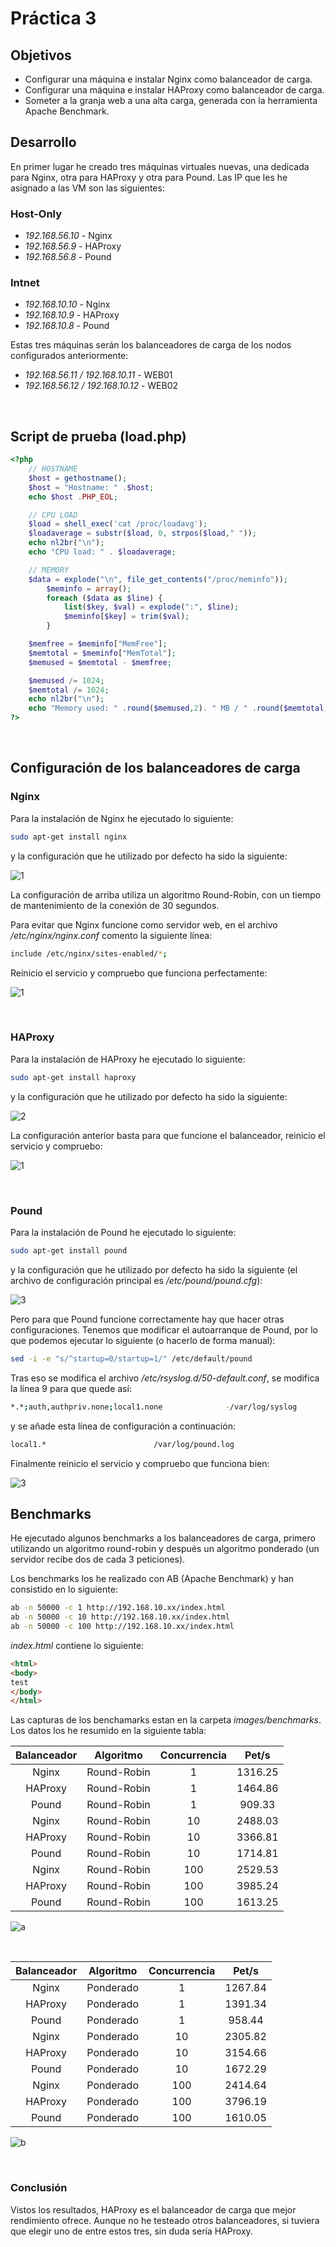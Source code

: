 # Práctica 3

## Objetivos

- Configurar una máquina e instalar Nginx como balanceador de carga.
- Configurar una máquina e instalar HAProxy como balanceador de carga.
- Someter a la granja web a una alta carga, generada con la herramienta Apache
Benchmark.

## Desarrollo
En primer lugar he creado tres máquinas virtuales nuevas, una dedicada para Nginx, otra para HAProxy y otra para Pound. Las IP que les he asignado a las VM son las siguientes:

### Host-Only

- *192.168.56.10* - Nginx
- *192.168.56.9* - HAProxy
- *192.168.56.8* - Pound

### Intnet

- *192.168.10.10* - Nginx
- *192.168.10.9* - HAProxy
- *192.168.10.8* - Pound

Estas tres máquinas serán los balanceadores de carga de los nodos configurados anteriormente:

- *192.168.56.11 / 192.168.10.11* - WEB01
- *192.168.56.12 / 192.168.10.12* - WEB02

<br>

## Script de prueba (load.php)

```php
<?php
	// HOSTNAME
	$host = gethostname();
	$host = "Hostname: " .$host;
	echo $host .PHP_EOL;

	// CPU LOAD
	$load = shell_exec('cat /proc/loadavg');
	$loadaverage = substr($load, 0, strpos($load," "));
	echo nl2br("\n");
	echo "CPU load: " . $loadaverage;

	// MEMORY
	$data = explode("\n", file_get_contents("/proc/meminfo"));
    	$meminfo = array();
    	foreach ($data as $line) {
        	list($key, $val) = explode(":", $line);
        	$meminfo[$key] = trim($val);
    	}

	$memfree = $meminfo["MemFree"];
	$memtotal = $meminfo["MemTotal"];
	$memused = $memtotal - $memfree;

	$memused /= 1024;
	$memtotal /= 1024;
	echo nl2br("\n");
	echo "Memory used: " .round($memused,2). " MB / " .round($memtotal, 2). " MB";
?>
```

<br>

## Configuración de los balanceadores de carga

### Nginx

Para la instalación de Nginx he ejecutado lo siguiente:

```bash
sudo apt-get install nginx
```

y la configuración que he utilizado por defecto ha sido la siguiente:

![1](https://github.com/harvestcore/SWAP/blob/master/practicas/p3/images/nginx_config.PNG)

La configuración de arriba utiliza un algoritmo Round-Robin, con un tiempo de mantenimiento de la conexión de 30 segundos.

Para evitar que Nginx funcione como servidor web, en el archivo */etc/nginx/nginx.conf* comento la siguiente línea:

```bash
include /etc/nginx/sites-enabled/*;
```

Reinicio el servicio y compruebo que funciona perfectamente:

![1](https://github.com/harvestcore/SWAP/blob/master/practicas/p3/images/nginx_working.PNG)

<br>

### HAProxy

Para la instalación de HAProxy he ejecutado lo siguiente:

```bash
sudo apt-get install haproxy
```

y la configuración que he utilizado por defecto ha sido la siguiente:

![2](https://github.com/harvestcore/SWAP/blob/master/practicas/p3/images/haproxy_config.PNG)

La configuración anterior basta para que funcione el balanceador, reinicio el servicio y compruebo:

![1](https://github.com/harvestcore/SWAP/blob/master/practicas/p3/images/haproxy_working.PNG)

<br>

### Pound

Para la instalación de Pound he ejecutado lo siguiente:

```bash
sudo apt-get install pound
```

y la configuración que he utilizado por defecto ha sido la siguiente (el archivo de configuración principal es */etc/pound/pound.cfg*):

![3](https://github.com/harvestcore/SWAP/blob/master/practicas/p3/images/pound_config.PNG)

Pero para que Pound funcione correctamente hay que hacer otras configuraciones. Tenemos que modificar el autoarranque de Pound, por lo que podemos ejecutar lo siguiente (o hacerlo de forma manual):

```bash
sed -i -e "s/^startup=0/startup=1/" /etc/default/pound
```

Tras eso se modifica el archivo */etc/rsyslog.d/50-default.conf*, se modifica la línea 9 para que quede así:

```bash
*.*;auth,authpriv.none;local1.none              -/var/log/syslog
```

y se añade esta línea de configuración a continuación:

```bash
local1.*                        /var/log/pound.log
```

Finalmente reinicio el servicio y compruebo que funciona bien:

![3](https://github.com/harvestcore/SWAP/blob/master/practicas/p3/images/pound_working.PNG)


## Benchmarks

He ejecutado algunos benchmarks a los balanceadores de carga, primero utilizando un algoritmo round-robin y después un algoritmo ponderado (un servidor recibe dos de cada 3 peticiones).

Los benchmarks los he realizado con AB (Apache Benchmark) y han consistido en lo siguiente:

```bash
ab -n 50000 -c 1 http://192.168.10.xx/index.html
ab -n 50000 -c 10 http://192.168.10.xx/index.html
ab -n 50000 -c 100 http://192.168.10.xx/index.html
```

*index.html* contiene lo siguiente:
```html
<html>
<body>
test
</body>
</html>
```

Las capturas de los benchamarks estan en la carpeta *images/benchmarks*. Los datos los he resumido en la siguiente tabla:

| Balanceador | Algoritmo   | Concurrencia | Pet/s   |
|:-----------:|:-----------:| :-----------:|:-------:|
| Nginx       | Round-Robin | 1            | 1316.25 |
| HAProxy     | Round-Robin | 1            | 1464.86 |
| Pound       | Round-Robin | 1            | 909.33  |
| Nginx       | Round-Robin | 10           | 2488.03 |
| HAProxy     | Round-Robin | 10           | 3366.81 |
| Pound       | Round-Robin | 10           | 1714.81 |
| Nginx       | Round-Robin | 100          | 2529.53 |
| HAProxy     | Round-Robin | 100          | 3985.24 |
| Pound       | Round-Robin | 100          | 1613.25 |

![a](https://github.com/harvestcore/SWAP/tree/master/practicas/p3/images/round-robin/grafico_round-robin.PNG)

<br>

| Balanceador | Algoritmo | Concurrencia | Pet/s   |
|:-----------:|:---------:| :-----------:|:-------:|
| Nginx       | Ponderado | 1            | 1267.84 |
| HAProxy     | Ponderado | 1            | 1391.34 |
| Pound       | Ponderado | 1            | 958.44  |
| Nginx       | Ponderado | 10           | 2305.82 |
| HAProxy     | Ponderado | 10           | 3154.66 |
| Pound       | Ponderado | 10           | 1672.29 |
| Nginx       | Ponderado | 100          | 2414.64 |
| HAProxy     | Ponderado | 100          | 3796.19 |
| Pound       | Ponderado | 100          | 1610.05 |

![b](SWAP/practicas/p3/images/round-robin/grafico_round-robin.PNG)


<br>

### Conclusión
Vistos los resultados, HAProxy es el balanceador de carga que mejor rendimiento ofrece. Aunque no he testeado otros balanceadores, si tuviera que elegir uno de entre estos tres, sin duda sería HAProxy.

